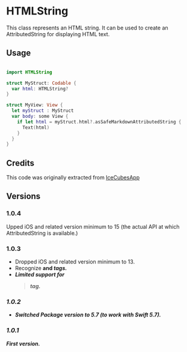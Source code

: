 # HTMLString

This class represents an HTML string. It can be used to create an AttributedString for displaying HTML text.

## Usage

```swift

import HTMLString

struct MyStruct: Codable {
  var html: HTMLString?
}

struct MyView: View {
  let myStruct : MyStruct
  var body: some View {
    if let html = myStruct.html?.asSafeMarkdownAttributedString {
      Text(html)
    }
  }
}
```

## Credits

This code was originally extracted from
[IceCubesApp](https://github.com/Dimillian/IceCubesApp/blob/main/Packages/Models/Sources/Models/Alias/HTMLString.swift)
 
## Versions

### 1.0.4

Upped iOS and related version minimum to 15 (the actual API at which AttributedString is available.)

### 1.0.3

- Dropped iOS and related version minimum to 13.
- Recognize <b> and <i> tags.
- Limited support for <blockquote> tag.

### 1.0.2

- Switched Package version to 5.7 (to work with Swift 5.7).

### 1.0.1

First version.

